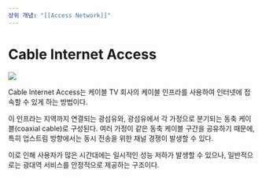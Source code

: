 ```yaml
---
상위 개념: "[[Access Network]]"
---
```

# Cable Internet Access
![](https://i.imgur.com/atd8bOe.png)

Cable Internet Access는 케이블 TV 회사의 케이블 인프라를 사용하여 인터넷에 접속할 수 있게 하는 방법이다. 

이 인프라는 지역까지 연결되는 광섬유와, 광섬유에서 각 가정으로 분기되는 동축 케이블(coaxial cable)로 구성된다. 여러 가정이 같은 동축 케이블 구간을 공유하기 때문에, 특히 업스트림 방향에서는 동시 전송을 위한 채널 경쟁이 발생할 수 있다.

이로 인해 사용자가 많은 시간대에는 일시적인 성능 저하가 발생할 수 있으나, 일반적으로는 광대역 서비스를 안정적으로 제공하는 구조이다.
